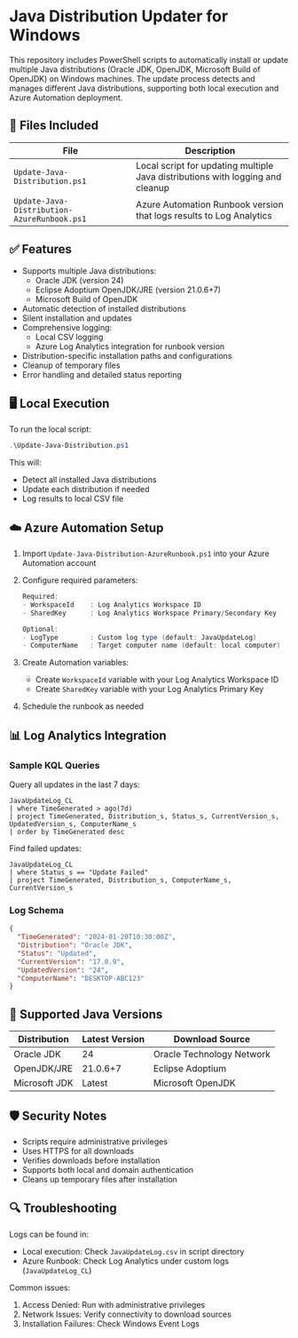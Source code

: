 # Java Distribution Updater for Windows

This repository includes PowerShell scripts to automatically install or update multiple Java distributions (Oracle JDK, OpenJDK, Microsoft Build of OpenJDK) on Windows machines. The update process detects and manages different Java distributions, supporting both local execution and Azure Automation deployment.

## 📁 Files Included

| File | Description |
|------|-------------|
| `Update-Java-Distribution.ps1` | Local script for updating multiple Java distributions with logging and cleanup |
| `Update-Java-Distribution-AzureRunbook.ps1` | Azure Automation Runbook version that logs results to Log Analytics |

## ✅ Features

- Supports multiple Java distributions:
  - Oracle JDK (version 24)
  - Eclipse Adoptium OpenJDK/JRE (version 21.0.6+7)
  - Microsoft Build of OpenJDK
- Automatic detection of installed distributions
- Silent installation and updates
- Comprehensive logging:
  - Local CSV logging
  - Azure Log Analytics integration for runbook version
- Distribution-specific installation paths and configurations
- Cleanup of temporary files
- Error handling and detailed status reporting

## 🖥️ Local Execution

To run the local script:

```powershell
.\Update-Java-Distribution.ps1
```

This will:

- Detect all installed Java distributions
- Update each distribution if needed
- Log results to local CSV file

## ☁️ Azure Automation Setup

1. Import `Update-Java-Distribution-AzureRunbook.ps1` into your Azure Automation account
2. Configure required parameters:

   ```powershell
   Required:
   - WorkspaceId    : Log Analytics Workspace ID
   - SharedKey      : Log Analytics Workspace Primary/Secondary Key
   
   Optional:
   - LogType        : Custom log type (default: JavaUpdateLog)
   - ComputerName   : Target computer name (default: local computer)
   ```

3. Create Automation variables:
   - Create `WorkspaceId` variable with your Log Analytics Workspace ID
   - Create `SharedKey` variable with your Log Analytics Primary Key
4. Schedule the runbook as needed

## 📊 Log Analytics Integration

### Sample KQL Queries

Query all updates in the last 7 days:

```kusto
JavaUpdateLog_CL
| where TimeGenerated > ago(7d)
| project TimeGenerated, Distribution_s, Status_s, CurrentVersion_s, UpdatedVersion_s, ComputerName_s
| order by TimeGenerated desc
```

Find failed updates:

```kusto
JavaUpdateLog_CL
| where Status_s == "Update Failed"
| project TimeGenerated, Distribution_s, ComputerName_s, CurrentVersion_s
```

### Log Schema

```json
{
  "TimeGenerated": "2024-01-20T10:30:00Z",
  "Distribution": "Oracle JDK",
  "Status": "Updated",
  "CurrentVersion": "17.0.9",
  "UpdatedVersion": "24",
  "ComputerName": "DESKTOP-ABC123"
}
```

## 🔄 Supported Java Versions

| Distribution | Latest Version | Download Source |
|--------------|---------------|-----------------|
| Oracle JDK | 24 | Oracle Technology Network |
| OpenJDK/JRE | 21.0.6+7 | Eclipse Adoptium |
| Microsoft JDK | Latest | Microsoft OpenJDK |

## 🛡️ Security Notes

- Scripts require administrative privileges
- Uses HTTPS for all downloads
- Verifies downloads before installation
- Supports both local and domain authentication
- Cleans up temporary files after installation

## 🔍 Troubleshooting

Logs can be found in:

- Local execution: Check `JavaUpdateLog.csv` in script directory
- Azure Runbook: Check Log Analytics under custom logs (`JavaUpdateLog_CL`)

Common issues:

1. Access Denied: Run with administrative privileges
2. Network Issues: Verify connectivity to download sources
3. Installation Failures: Check Windows Event Logs
